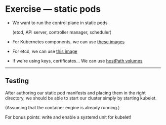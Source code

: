 # Exercise — static pods

- We want to run the control plane in static pods

  (etcd, API server, controller manager, scheduler)

- For Kubernetes components, we can use [these images](https://kubernetes.io/releases/download/#container-images)

- For etcd, we can use [this image](https://quay.io/repository/coreos/etcd?tab=tags)

- If we're using keys, certificates... We can use [hostPath volumes](https://kubernetes.io/docs/concepts/storage/volumes/#hostpath)

---

## Testing

After authoring our static pod manifests and placing them in the right directory,
we should be able to start our cluster simply by starting kubelet.

(Assuming that the container engine is already running.)

For bonus points: write and enable a systemd unit for kubelet!

